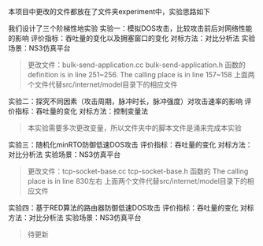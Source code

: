 本项目中更改的文件都放在了文件夹experiment中，实验思路如下

我们设计了三个阶梯性地实验
实验一：模拟DOS攻击，比较攻击前后对网络性能的影响
评价指标：吞吐量的变化以及拥塞窗口的变化
对标方法：对比分析法
实验场景：NS3仿真平台
> 更改文件：bulk-send-application.cc
>          bulk-send-application.h
> 函数的definition is in line 251~256. The calling place is in line 157~158
> 上面两个文件代替src/internet/model目录下的相应文件


实验二：探究不同因素（攻击周期，脉冲时长，脉冲强度）对攻击速率的影响
评价指标：吞吐量的变化
对标方法：控制变量法
> 本实验需要多次更改变量，所以文件夹中的脚本文件是涌来完成本实验

实验三：随机化minRTO防御低速DOS攻击
评价指标：吞吐量的变化
对标方法：对比分析法
实验场景：NS3仿真平台
> 更改文件：tcp-socket-base.cc
>          tcp-socket-base.h
> 函数的 The calling place is in line 830左右
> 上面两个文件代替src/internet/model目录下的相应文件

实验四：基于RED算法的路由器防御低速DOS攻击
评价指标：吞吐量的变化
对标方法：对比分析法
实验场景：NS3仿真平台
> 待更新